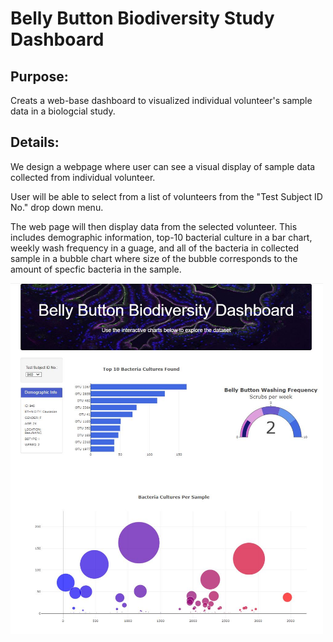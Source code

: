 # Belly Button Biodiversity Study Dashboard

## Purpose:
Creats a web-base dashboard to visualized individual volunteer's sample data in a biologcial study.

##  Details:
We design a webpage where user can see a visual display of sample data collected from individual volunteer.

User will be able to select from a list of volunteers from the "Test Subject ID No." drop down menu.

The web page will then display data from the selected volunteer.  This includes demographic information, top-10 bacterial culture in a bar chart, weekly wash frequency in a guage, and all of the bacteria in collected sample in a bubble chart where size of the bubble corresponds to the amount of specfic bacteria in the sample.
<br>

<img src = "statics/images/WebPage.jpg" width = "500px">


